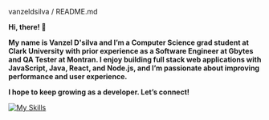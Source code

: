 vanzeldsilva / README.md

**Hi, there! 👋**

**My name is Vanzel D'silva and I’m a Computer Science grad student at Clark University with prior experience as a Software Engineer at Gbytes and QA Tester at Montran. I enjoy building full stack web applications with **JavaScript**, **Java**, **React**, and **Node.js**, and I’m passionate about improving performance and user experience.**

**I hope to keep growing as a developer. Let’s connect!**

[![My Skills](https://skillicons.dev/icons?i=html,css,js,bootstrap,java,c,cpp,git,mongodb,tailwind,py,react,rails,selenium)](https://skillicons.dev)
